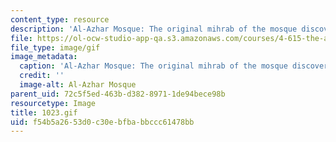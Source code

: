 ```yaml
---
content_type: resource
description: 'Al-Azhar Mosque: The original mihrab of the mosque discovered in 1930''s.'
file: https://ol-ocw-studio-app-qa.s3.amazonaws.com/courses/4-615-the-architecture-of-cairo-spring-2002/f54b5a2653d0c30ebfbabbccc61478bb_1023.gif
file_type: image/gif
image_metadata:
  caption: 'Al-Azhar Mosque: The original mihrab of the mosque discovered in 1930''s.'
  credit: ''
  image-alt: Al-Azhar Mosque
parent_uid: 72c5f5ed-463b-d382-8971-1de94bece98b
resourcetype: Image
title: 1023.gif
uid: f54b5a26-53d0-c30e-bfba-bbccc61478bb
---
```

